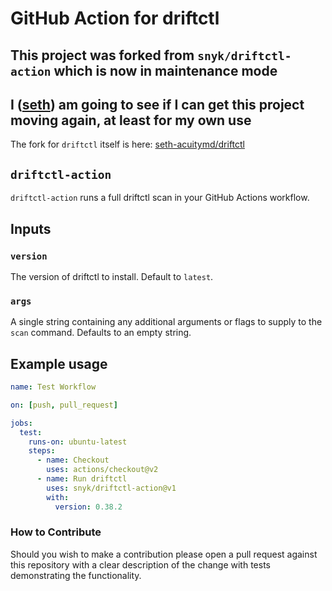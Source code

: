 # GitHub Action for driftctl

## This project was forked from `snyk/driftctl-action` which is now in maintenance mode

## I ([seth](https://github.com/seth-acuitymd)) am going to see if I can get this project moving again, at least for my own use

The fork for `driftctl` itself is here: [seth-acuitymd/driftctl](https://github.com/seth-acuitymd/driftctl)

## `driftctl-action`

`driftctl-action` runs a full driftctl scan in your GitHub Actions workflow.

## Inputs

### `version`

The version of driftctl to install. Default to `latest`.

### `args`

A single string containing any additional arguments or flags to supply to the `scan` command. Defaults to an empty string.

## Example usage

```yml
name: Test Workflow

on: [push, pull_request]

jobs:
  test:
    runs-on: ubuntu-latest
    steps:
      - name: Checkout
        uses: actions/checkout@v2
      - name: Run driftctl
        uses: snyk/driftctl-action@v1
        with:
          version: 0.38.2
```

### How to Contribute

Should you wish to make a contribution please open a pull request against this repository with a clear description of the change with tests demonstrating the functionality.

